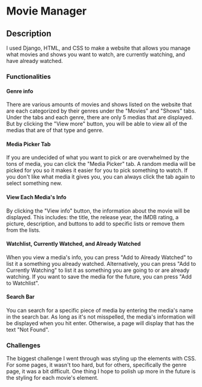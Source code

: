 <h1>Movie Manager</h1>
<h2>Description</h2>
<p>I used Django, HTML, and CSS to make a website that allows you manage what movies and shows you want to watch, are currently watching, and have already watched.</p>

<h3>Functionalities</h3>

<h4>Genre info</h4>
<p>There are various amounts of movies and shows listed on the website that are each categorized by their genres under the "Movies" and "Shows" tabs. Under the tabs and each genre, 
  there are only 5 medias that are displayed. But by clicking the "View more" button, you will be able to view all of the medias that are of that type and genre.</p>

<h4>Media Picker Tab</h4>
<p>If you are undecided of what you want to pick or are overwhelmed by the tons of media, you can click the "Media Picker" tab. A random media will be picked for you so it makes it easier for you
to pick something to watch. If you don't like what media it gives you, you can always click the tab again to select something new.</p>

<h4>View Each Media's Info</h4>
<p>By clicking the "View info" button, the information about the movie will be displayed. This includes: the title, the release year, the IMDB rating, a picture, description, and buttons to 
add to specific lists or remove them from the lists.</p>


<h4>Watchlist, Currently Watched, and Already Watched</h4>
<p>When you view a media's info, you can press "Add to Already Watched" to list it a something you already watched. Alternatively, you can press "Add to Currently Watching" to list it as 
something you are going to or are already watching. If you want to save the media for the future, you can press "Add to Watchlist".</p>

<h4>Search Bar</h4>
<p>You can search for a specific piece of media by entering the media's name in the search bar. As long as it's not misspelled, the media's information will be displayed when you hit enter.
Otherwise, a page will display that has the text "Not Found".</p>

<h3>Challenges</h3>
<p>The biggest challenge I went through was styling up the elements with CSS. For some pages, it wasn't too hard, but for others, specifically the genre page, it was a bit difficult. One thing I 
hope to polish up more in the future is the styling for each movie's element.</p>
